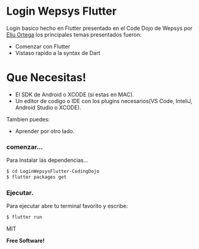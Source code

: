 # Login Wepsys Flutter
Login basico hecho en Flutter presentado en el Code Dojo de Wepsys por [Eliu Ortega] los principales temas presentados fueron:

  - Comenzar con Flutter
  - Vistaso rapido a la syntax de Dart

# Que Necesitas!

  - El SDK de Android o XCODE (si estas en MAC).
  - Un editor de codigo o IDE con los plugins necesarios(VS Code, InteliJ, Android Studio o XCODE).
 

Tambien puedes:
  - Aprender por otro lado.

### comenzar...

Para Instalar las dependencias...

```sh
$ cd LoginWepsysFlutter-CodingDojo
$ flutter packages get
```

### Ejecutar.

Para ejecutar abre tu terminal favorito y escribe:

```sh
$ flutter run
```

MIT

**Free Software!**

   [Eliu Ortega]: <https://github.com/MelloMarziano>


